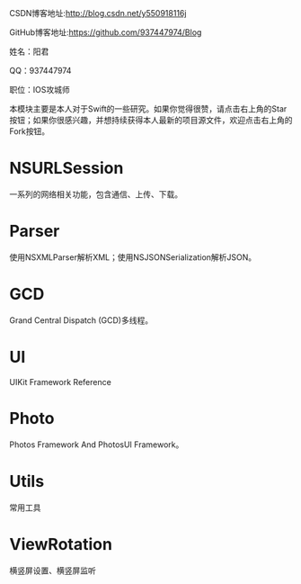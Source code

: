 CSDN博客地址:http://blog.csdn.net/y550918116j

GitHub博客地址:https://github.com/937447974/Blog

姓名：阳君

QQ：937447974

职位：IOS攻城师

本模块主要是本人对于Swift的一些研究。如果你觉得很赞，请点击右上角的Star按钮；如果你很感兴趣，并想持续获得本人最新的项目源文件，欢迎点击右上角的Fork按钮。

# NSURLSession

一系列的网络相关功能，包含通信、上传、下载。

# Parser

使用NSXMLParser解析XML；使用NSJSONSerialization解析JSON。

# GCD

Grand Central Dispatch (GCD)多线程。

# UI

UIKit Framework Reference

# Photo

Photos Framework And PhotosUI Framework。

# Utils

常用工具

# ViewRotation

横竖屏设置、横竖屏监听